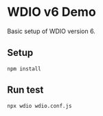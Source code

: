 # WDIO v6 Demo

Basic setup of WDIO version 6.

## Setup

```
npm install
```

## Run test

```
npx wdio wdio.conf.js
```

